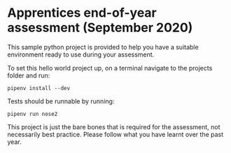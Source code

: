 # Apprentices end-of-year assessment (September 2020)

This sample python project is provided to help you have a suitable environment ready to use during your assessment.

To set this hello world project up, on a terminal navigate to the projects folder and run:

`pipenv install --dev`

Tests should be runnable by running:

`pipenv run nose2`

This project is just the bare bones that is required for the assessment, not necessarily best practice. Please follow what you have learnt over the past year.
